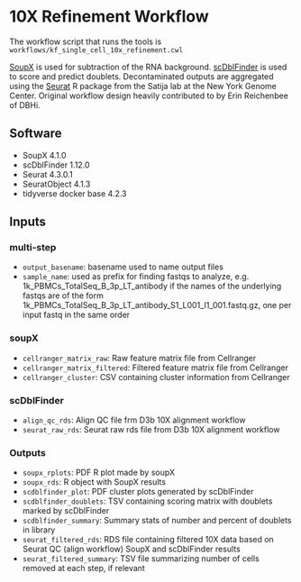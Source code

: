 # 10X Refinement Workflow

The workflow script that runs the tools is `workflows/kf_single_cell_10x_refinement.cwl`

[SoupX](https://github.com/constantAmateur/SoupX) is used for subtraction of the RNA background.
[scDblFinder](https://github.com/plger/scDblFinder) is used to score and predict doublets.
Decontaminated outputs are aggregated using the [Seurat](https://satijalab.org/seurat/) R package from the Satija lab at the New York Genome Center.
Original workflow design heavily contributed to by Erin Reichenbee of DBHi.

## Software

- SoupX 4.1.0
- scDblFinder 1.12.0
- Seurat 4.3.0.1
- SeuratObject 4.1.3
- tidyverse docker base 4.2.3

## Inputs
### multi-step
 - `output_basename`: basename used to name output files
 - `sample_name`: used as prefix for finding fastqs to analyze, e.g. 1k_PBMCs_TotalSeq_B_3p_LT_antibody if the names of the underlying fastqs are of the form 1k_PBMCs_TotalSeq_B_3p_LT_antibody_S1_L001_I1_001.fastq.gz, one per input fastq in the same order
### soupX
 - `cellranger_matrix_raw`: Raw feature matrix file from Cellranger
 - `cellranger_matrix_filtered`: Filtered feature matrix file from Cellranger
 - `cellranger_cluster`: CSV containing cluster information from Cellranger
### scDblFinder
 - `align_qc_rds`: Align QC file frm D3b 10X alignment workflow
 - `seurat_raw_rds`: Seurat raw rds file from D3b 10X alignment workflow

### Outputs
- `soupx_rplots`: PDF R plot made by soupX
- `soupx_rds`: R object with SoupX results
- `scdblfinder_plot`: PDF cluster plots generated by scDblFinder
- `scdblfinder_doublets`: TSV containing scoring matrix with doublets marked by scDblFinder
- `scdblfinder_summary`: Summary stats of number and percent of doublets in library
- `seurat_filtered_rds`: RDS file containing filtered 10X data based on Seurat QC (align workflow) SoupX and scDblFinder results 
- `seurat_filtered_summary`: TSV file summarizing number of cells removed at each step, if relevant
